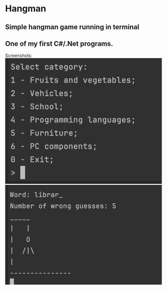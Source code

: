 # Hangman
## Simple hangman game running in terminal
## One of my first C#/.Net programs.

Screenshots:
![Category selector](https://github.com/Sun8ox/Hangman/blob/8fa1f0cb3afdd3454e941df11857637047ce6563/Screenshots/categorySelector.png)
![Gameplay](https://github.com/Sun8ox/Hangman/blob/8fa1f0cb3afdd3454e941df11857637047ce6563/Screenshots/gameplay.png)

